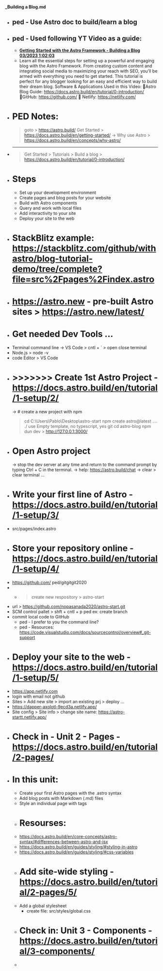 #### \_Building a Blog.md

- ## ped - Use Astro doc to build/learn a blog
- ## ped - Used following YT Video as a guide:
  - [**Getting Started with the Astro Framework - Building a Blog 03/2023 1:02:03**](https://www.youtube.com/watch?v=v7ovCJ_oizI)
  - Learn all the essential steps for setting up a powerful and engaging blog with the Astro Framework. From creating custom content and integrating social media to maximizing your reach with SEO, you'll be armed with everything you need to get started. This tutorial is perfect for any blogger looking for an easy and efficient way to build their dream blog.
    Software & Applications Used in this Video:
    🔗Astro Blog Guide: https://docs.astro.build/en/tutorial/0-introduction/
    🔗GitHub: https://github.com/
    🔗 Netlify: https://netlify.com/
- # PED Notes:
  > goto > https://astro.build/
  > Get Started > https://docs.astro.build/en/getting-started/
  > -> Why use Astro > https://docs.astro.build/en/concepts/why-astro/
- ***
  > Get Started > Tutorials > Build a blog > https://docs.astro.build/en/tutorial/0-introduction/
- # Steps
  - Set up your development environment
  - Create pages and blog posts for your website
  - Build with Astro components
  - Query and work with local files
  - Add interactivity to your site
  - Deploy your site to the web
- # StackBlitz example: https://stackblitz.com/github/withastro/blog-tutorial-demo/tree/complete?file=src%2Fpages%2Findex.astro
- # https://astro.new - pre-built Astro sites > https://astro.new/latest/
- # Get needed Dev Tools ...
- Terminal command line
  -> VS Code > cntl + ` > open close terminal
- Node.js > node -v
- code Editor > VS Code
- # >>>>>>> Create 1st Astro Project - https://docs.astro.build/en/tutorial/1-setup/2/
  -> # create a new project with npm
  > cd C:\Users\Pablo\Desktop\astro-start
  > npm create astro@latest .... ./
  > use Empty template, no typescript, yes git
  > cd astro-blog
  > npm dun dev > http://127.0.0.1:3000/
- # Open Astro project
  -> stop the dev server at any time and return to the command prompt by typing Ctrl + C in the terminal.
  -> help: https://astro.build/chat
  -> clear > clear terminal ...
- # Write your first line of Astro - https://docs.astro.build/en/tutorial/1-setup/3/
- src/pages/index.astro
- # Store your repository online - https://docs.astro.build/en/tutorial/1-setup/4/
- https://github.com/ ped/gitgitgit2020
- - > create new respository > astro-start
- url > https://github.com/nopasanada2020/astro-start.git
- SCM control pallet > shft + cntl + p
  ped ex: create branch
- commit local code to GitHub
  - ped - I prefer to you the command line?
  - ped - Resources: https://code.visualstudio.com/docs/sourcecontrol/overview#_git-support
- # Deploy your site to the web - https://docs.astro.build/en/tutorial/1-setup/5/
- https://app.netlify.com
- login with email not github
- Sites > Add new site > import an existing prj > deploy ...
- https://dapper-axolotl-9ecd3a.netlify.app/
- Site config > Site info > change site name: https://astro-startt.netlify.app/
- # Check in - Unit 2 - Pages - https://docs.astro.build/en/tutorial/2-pages/
- # In this unit:
  - Create your first Astro pages with the .astro syntax
  - Add blog posts with Markdown (.md) files
  - Style an individual page with <style>
  - Apply global styles across pages
- # Create your first Astro page - https://docs.astro.build/en/tutorial/2-pages/1/
  > Create src/pages/about.astro - http://localhost:3000/about
  > Create src/pages/blog.astro - http://localhost:3000/blog
  > Add navigation links to /index & /about
  > 🎫 Unlike many frameworks, Astro uses standard HTML <a> elements to navigate between pages (also called routes), with traditional page refreshes.
  > Commit changes to github & Netlify - need to wait a few minutes
  - # Resources:
  - https://docs.astro.build/en/core-concepts/astro-pages/#file-based-routing
  - https://docs.astro.build/en/core-concepts/astro-pages/#astro-pages
  - # Write your first Markdown blog post - https://docs.astro.build/en/tutorial/2-pages/2/
    > create file: posts/post-1.md, post-2, post-3
  - # Resourses:
  - https://www.markdownguide.org/cheat-sheet/
  - https://developer.mozilla.org/en-US/docs/Learn/Common_questions/Tools_and_setup/What_are_browser_developer_tools
  - https://assemble.io/docs/YAML-front-matter.html
  - # Add dynamic content about you - https://docs.astro.build/en/tutorial/2-pages/3/
  - Define and use a variable
  - Write JavaScript expressions in Astro
  - Conditionally render elements
  - Analyze the Pattern
  - # Resourses:
  - https://docs.astro.build/en/core-concepts/astro-syntax/#jsx-like-expressions
  - # Style your About page - https://docs.astro.build/en/tutorial/2-pages/4/
  - Using Astro’s own <style></style> tags
  - # Resourses:
  - https://docs.astro.build/en/core-concepts/astro-syntax/#differences-between-astro-and-jsx
  - https://docs.astro.build/en/guides/styling/#styling-in-astro
  - https://docs.astro.build/en/guides/styling/#css-variables
  - # Add site⁠-⁠wide styling - https://docs.astro.build/en/tutorial/2-pages/5/
  - Add a global stylesheet
    - create file: src/styles/global.css
  - # Check in: Unit 3 ⁠-⁠ Components - https://docs.astro.build/en/tutorial/3-components/
  -
